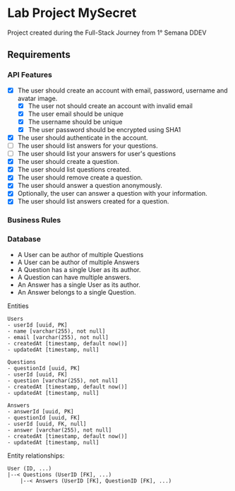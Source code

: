 # Lab Project MySecret

Project created during the Full-Stack Journey from 1° Semana DDEV

## Requirements
### API Features
- [X] The user should create an account with email, password, username and avatar image.
    - [X] The user not should create an account with invalid email
    - [X] The user email should be unique
    - [X] The username should be unique
    - [X] The user password should be encrypted using SHA1
- [X] The user should authenticate in the account.
- [ ] The user should list answers for your questions.
- [ ] The user should list your answers for user's questions
- [X] The user should create a question.
- [X] The user should list questions created.
- [X] The user should remove create a question.
- [X] The user should answer a question anonymously.
- [X] Optionally, the user can answer a question with your information.
- [X] The user should list answers created for a question.

### Business Rules


### Database
- A User can be author of multiple Questions
- A User can be author of multiple Answers
- A Question has a single User as its author.
- A Question can have multiple answers.
- An Answer has a single User as its author.
- An Answer belongs to a single Question.

Entities
```text
Users
- userId [uuid, PK]
- name [varchar(255), not null]
- email [varchar(255), not null]
- createdAt [timestamp, default now()]
- updatedAt [timestamp, null]

Questions
- questionId [uuid, PK]
- userId [uuid, FK]
- question [varchar(255), not null]
- createdAt [timestamp, default now()]
- updatedAt [timestamp, null]

Answers
- answerId [uuid, PK]
- questionId [uuid, FK]
- userId [uuid, FK, null]
- answer [varchar(255), not null]
- createdAt [timestamp, default now()]
- updatedAt [timestamp, null]
```

Entity relationships:
```text
User (ID, ...)
|--< Questions (UserID [FK], ...)
    |--< Answers (UserID [FK], QuestionID [FK], ...)
```